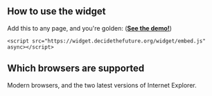 How to use the widget
-------------------------
Add this to any page, and you're golden: ([**See the demo!**][2])
```
<script src="https://widget.decidethefuture.org/widget/embed.js" async></script>
```


Which browsers are supported
------------
Modern browsers, and the two latest versions of Internet Explorer.







[1]: https://www.resetthenet.org
[2]: https://widget.decidethefuture.org/demo.html

